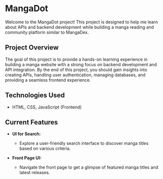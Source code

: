 # MangaDot 

Welcome to the MangaDot project! This project is designed to help me learn about APIs and backend development while building a manga reading and community platform similar to MangaDex.

## Project Overview

The goal of this project is to provide a hands-on learning experience in building a manga website with a strong focus on backend development and API integration. By the end of this project, you should gain insights into creating APIs, handling user authentication, managing databases, and providing a seamless frontend experience.

## Technologies Used

- HTML, CSS, JavaScript (Frontend)

## Current Features

- **UI for Search:**
  - Explore a user-friendly search interface to discover manga titles based on various criteria.

- **Front Page UI:**
  - Navigate the front page to get a glimpse of featured manga titles and latest releases.  
